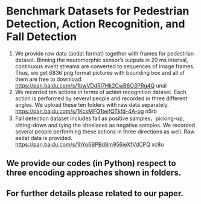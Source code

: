 # Benchmark Datasets for Pedestrian Detection, Action Recognition, and Fall Detection
1. We provide raw data (aedat format) together with frames for pedestrian dataset. Binning the neuromorphic sensor’s outputs in 20 ms interval, continuous event streams are converted to sequences of image frames. Thus, we get 6836 png format pictures with bounding box and all of them are free to download.
https://pan.baidu.com/s/1bwVDdRl7Hk2CwB6O3PRg4Q unal
2. We recorded ten actions in terms of action recognition dataset. Each action is performed by several people and recorded in three different angles. We upload these ten folders with raw data separately.
https://pan.baidu.com/s/1KcsMFO1tejfQTkfd-4A-og n5rb
3. Fall detection dataset includes fall as positive samples，picking-up, sitting-down and tying the shoelaces as negative samples. We recorded several people performing these actions in three directions as well. Raw aedat data is provided.
https://pan.baidu.com/s/1hYo6BPBd8m956ieXfVdCPQ xc8u

## We provide our codes (in Python) respect to three encoding approaches shown in folders.
## For further details please related to our paper. 
